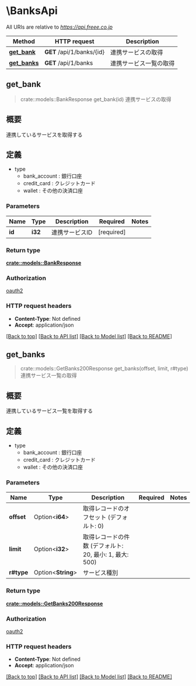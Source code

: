 # \BanksApi

All URIs are relative to *https://api.freee.co.jp*

Method | HTTP request | Description
------------- | ------------- | -------------
[**get_bank**](BanksApi.md#get_bank) | **GET** /api/1/banks/{id} | 連携サービスの取得
[**get_banks**](BanksApi.md#get_banks) | **GET** /api/1/banks | 連携サービス一覧の取得



## get_bank

> crate::models::BankResponse get_bank(id)
連携サービスの取得

 <h2 id=\"\">概要</h2>  <p>連携しているサービスを取得する</p>  <h2 id=\"_2\">定義</h2>  <ul> <li>type <ul> <li>bank_account : 銀行口座</li>  <li>credit_card : クレジットカード</li>  <li>wallet : その他の決済口座</li> </ul> </li> </ul>

### Parameters


Name | Type | Description  | Required | Notes
------------- | ------------- | ------------- | ------------- | -------------
**id** | **i32** | 連携サービスID | [required] |

### Return type

[**crate::models::BankResponse**](bankResponse.md)

### Authorization

[oauth2](../README.md#oauth2)

### HTTP request headers

- **Content-Type**: Not defined
- **Accept**: application/json

[[Back to top]](#) [[Back to API list]](../README.md#documentation-for-api-endpoints) [[Back to Model list]](../README.md#documentation-for-models) [[Back to README]](../README.md)


## get_banks

> crate::models::GetBanks200Response get_banks(offset, limit, r#type)
連携サービス一覧の取得

 <h2 id=\"\">概要</h2>  <p>連携しているサービス一覧を取得する</p>  <h2 id=\"_2\">定義</h2>  <ul> <li>type <ul> <li>bank_account : 銀行口座</li>  <li>credit_card : クレジットカード</li>  <li>wallet : その他の決済口座</li> </ul> </li> </ul>

### Parameters


Name | Type | Description  | Required | Notes
------------- | ------------- | ------------- | ------------- | -------------
**offset** | Option<**i64**> | 取得レコードのオフセット (デフォルト: 0) |  |
**limit** | Option<**i32**> | 取得レコードの件数 (デフォルト: 20, 最小: 1, 最大: 500) |  |
**r#type** | Option<**String**> | サービス種別 |  |

### Return type

[**crate::models::GetBanks200Response**](get_banks_200_response.md)

### Authorization

[oauth2](../README.md#oauth2)

### HTTP request headers

- **Content-Type**: Not defined
- **Accept**: application/json

[[Back to top]](#) [[Back to API list]](../README.md#documentation-for-api-endpoints) [[Back to Model list]](../README.md#documentation-for-models) [[Back to README]](../README.md)

